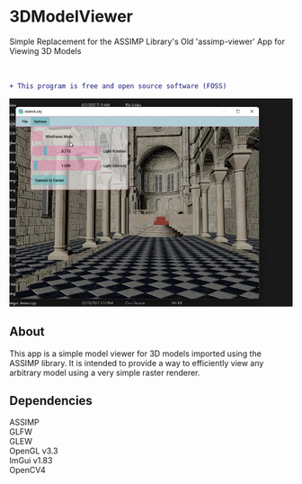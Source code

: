 # 3DModelViewer
Simple Replacement for the ASSIMP Library's Old 'assimp-viewer' App for Viewing 3D Models

<br>

```diff
+ This program is free and open source software (FOSS)  
```
![](https://raw.githubusercontent.com/jstrom2002/3DModelViewer/main/screenshots/ss1.jpg)

## About  
This app is a simple model viewer for 3D models imported using the ASSIMP library.  It is intended to provide a way to efficiently view any arbitrary model using a very simple raster renderer.   

## Dependencies  
ASSIMP  
GLFW  
GLEW  
OpenGL v3.3  
ImGui v1.83  
OpenCV4  
